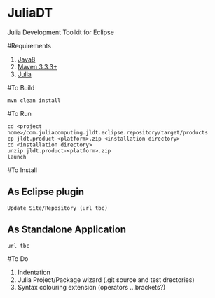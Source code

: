 # JuliaDT

Julia Development Toolkit for Eclipse

#Requirements

1. [Java8](http://www.oracle.com/technetwork/java/javase/downloads/jdk8-downloads-2133151.html)
2. [Maven  3.3.3+](https://maven.apache.org/)
3. [Julia](http://julialang.org/downloads/)


#To Build

    mvn clean install

#To Run 

    cd <project home>/com.juliacomputing.jldt.eclipse.repository/target/products
    cp jldt.product-<platform>.zip <installation directory>
    cd <installation directory>
    unzip jldt.product-<platform>.zip
    launch

#To Install

## As Eclipse plugin
    
    Update Site/Repository (url tbc)

## As Standalone Application    
    
    url tbc
  
#To Do    
    
1. Indentation
2. Julia Project/Package wizard (.git source and test drectories)
3. Syntax colouring extension (operators ...brackets?)

 
 
